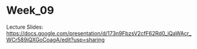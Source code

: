 # Week_09

Lecture Slides: https://docs.google.com/presentation/d/173n9FbzsV2cfF62Rd0_iQaWAcr_WCr589iQXGoCoagA/edit?usp=sharing
